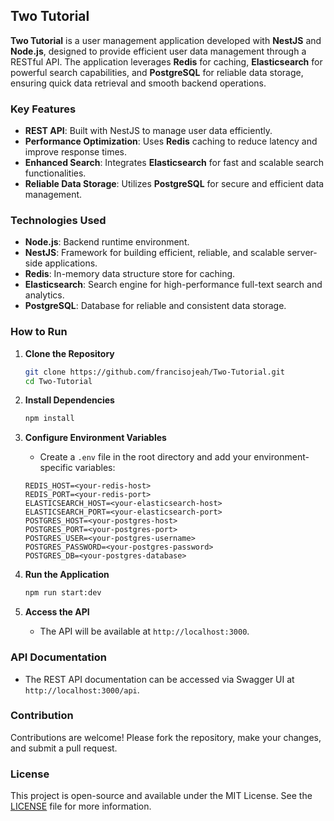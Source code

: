 ## Two Tutorial

**Two Tutorial** is a user management application developed with **NestJS** and **Node.js**, designed to provide efficient user data management through a RESTful API. The application leverages **Redis** for caching, **Elasticsearch** for powerful search capabilities, and **PostgreSQL** for reliable data storage, ensuring quick data retrieval and smooth backend operations.

### Key Features

- **REST API**: Built with NestJS to manage user data efficiently.
- **Performance Optimization**: Uses **Redis** caching to reduce latency and improve response times.
- **Enhanced Search**: Integrates **Elasticsearch** for fast and scalable search functionalities.
- **Reliable Data Storage**: Utilizes **PostgreSQL** for secure and efficient data management.

### Technologies Used

- **Node.js**: Backend runtime environment.
- **NestJS**: Framework for building efficient, reliable, and scalable server-side applications.
- **Redis**: In-memory data structure store for caching.
- **Elasticsearch**: Search engine for high-performance full-text search and analytics.
- **PostgreSQL**: Database for reliable and consistent data storage.

### How to Run

1. **Clone the Repository**
   ```bash
   git clone https://github.com/francisojeah/Two-Tutorial.git
   cd Two-Tutorial
   ```

2. **Install Dependencies**
   ```bash
   npm install
   ```

3. **Configure Environment Variables**
   - Create a `.env` file in the root directory and add your environment-specific variables:
   ```plaintext
   REDIS_HOST=<your-redis-host>
   REDIS_PORT=<your-redis-port>
   ELASTICSEARCH_HOST=<your-elasticsearch-host>
   ELASTICSEARCH_PORT=<your-elasticsearch-port>
   POSTGRES_HOST=<your-postgres-host>
   POSTGRES_PORT=<your-postgres-port>
   POSTGRES_USER=<your-postgres-username>
   POSTGRES_PASSWORD=<your-postgres-password>
   POSTGRES_DB=<your-postgres-database>
   ```

4. **Run the Application**
   ```bash
   npm run start:dev
   ```

5. **Access the API**
   - The API will be available at `http://localhost:3000`.

### API Documentation

- The REST API documentation can be accessed via Swagger UI at `http://localhost:3000/api`.

### Contribution

Contributions are welcome! Please fork the repository, make your changes, and submit a pull request.

### License

This project is open-source and available under the MIT License. See the [LICENSE](LICENSE) file for more information.
